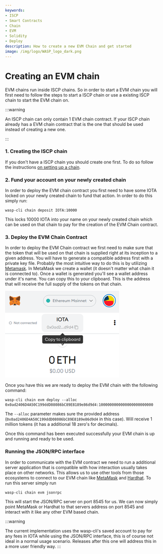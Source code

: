 ```yaml
---
keywords:
- ISCP
- Smart Contracts
- Chain
- EVM
- Solidity
- Deploy
description: How to create a new EVM Chain and get started
image: /img/logo/WASP_logo_dark.png
---
```

# Creating an EVM chain

EVM chains run inside ISCP chains. So in order to start a EVM chain you will first need to follow the steps to start a ISCP chain or use a existing ISCP chain to start the EVM chain on.

:::warning

An ISCP chain can only contain 1 EVM chain contract. If your ISCP chain already has a EVM chain contract that is the one that should be used instead of creating a new one.

:::

### 1. Creating the ISCP chain

If you don't have a ISCP chain you should create one first. To do so follow the instructions [on setting up a chain](../../chains_and_nodes/setting-up-a-chain/).

### 2. Fund your account on your newly created chain

In order to deploy the EVM chain contract you first need to have some IOTA locked on your newly created chain to fund that action. In order to do this simply run:

```bash=
wasp-cli chain deposit IOTA:10000
```

This locks 10000 IOTA into your name on your newly created chain which can be used on that chain to pay for the creation of the EVM Chain contract.

### 3. Deploy the EVM Chain Contract

In order to deploy the EVM Chain contract we first need to make sure that the token that will be used on that chain is supplied right at its inception to a given address. You will have to generate a compatible address first with a private key file. Probably the most intuitive way to do this is by utilizing [Metamask](https://metamask.io). In MetaMask we create a wallet (it doesn't matter what chain it is connected to). Once a wallet is generated you'll see a wallet address under it's name. You can copy this to your clipboard. This is the address that will receive the full supply of the tokens on that chain.


![MetaMask](/img/metamask.png)

Once you have this we are ready to deploy the EVM chain with the following command:

```bash=
wasp-cli chain evm deploy --alloc 0x0ad2406D4A50C199ddD08086bC89E8189e86d9d4:1000000000000000000000000
```

The `--alloc` parameter makes sure the provided address (`0x0ad2406D4A50C199ddD08086bC89E8189e86d9d4` in this case). Will receive 1 million tokens (it has a additional 18 zero's for decimals).

Once this command has been executed successfully your EVM chain is up and running and ready to be used.

### Running the JSON/RPC interface

In order to communicate with the EVM contract we need to run a additional server application that is compatible with how interaction usually takes place on other networks. This allows us to use other tools from those ecosystems to connect to our EVM chain like [MetaMask](https://metamask.io) and [Hardhat](https://hardhat.org/). To run this server simply run 

```bash=
wasp-cli chain evm jsonrpc
```

This will start the JSON/RPC server on port 8545 for us. We can now simply point MetaMask or Hardhat to that servers address on port 8545 and interact with it like any other EVM based chain.

:::warning

The current implementation uses the wasp-cli's saved account to pay for any fees in IOTA while using the JSON/RPC interface, this is of course not ideal in a normal usage scenario. Releases after this one will address this in a more user friendly way.
:::
